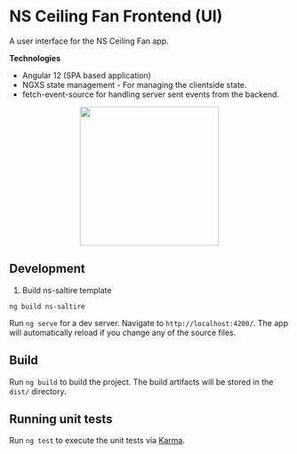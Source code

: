 # NS Ceiling Fan Frontend (UI)

A user interface for the NS Ceiling Fan app.

**Technologies**
- Angular 12 (SPA based application)
- NGXS state management - For managing the clientside state.
- fetch-event-source for handling server sent events from the backend.

<p align="center">
 <img width="250" src="https://user-images.githubusercontent.com/17984781/171552948-8104601a-1563-4952-9ce8-852e07f2d402.gif"/>
</p>

## Development

1. Build ns-saltire template
```
ng build ns-saltire
``` 

Run `ng serve` for a dev server. Navigate to `http://localhost:4200/`. The app will automatically reload if you change any of the source files.

## Build

Run `ng build` to build the project. The build artifacts will be stored in the `dist/` directory.

## Running unit tests

Run `ng test` to execute the unit tests via [Karma](https://karma-runner.github.io).

